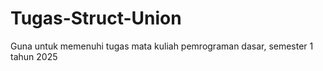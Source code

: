 # Tugas-Struct-Union
Guna untuk memenuhi tugas mata kuliah pemrograman dasar, semester 1 tahun 2025

